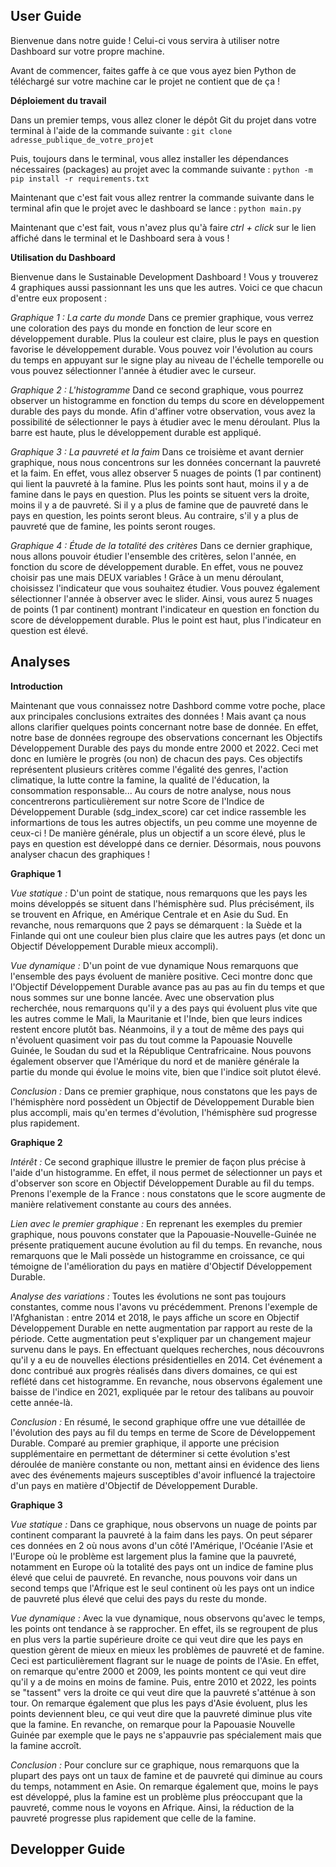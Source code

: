 ## User Guide

Bienvenue dans notre guide ! Celui-ci  vous servira à utiliser notre Dashboard sur votre propre machine.

Avant de commencer, faites gaffe à ce que vous ayez bien Python de téléchargé sur votre machine car le projet ne contient que de ça !

**Déploiement du travail**

Dans un premier temps, vous allez cloner le dépôt Git du projet dans votre terminal à l'aide de la commande suivante :
``git clone adresse_publique_de_votre_projet``

Puis, toujours dans le terminal, vous allez installer les dépendances nécessaires (packages) au projet avec la commande suivante :
``python -m pip install -r requirements.txt``

Maintenant que c'est fait vous allez rentrer la commande suivante dans le terminal afin que le projet avec le dashboard se lance :
``python main.py``

Maintenant que c'est fait, vous n'avez plus qu'à faire *ctrl + click* sur le lien affiché dans le terminal et le Dashboard sera à vous !

**Utilisation du Dashboard**

Bienvenue dans le Sustainable Development Dashboard !
Vous y trouverez 4 graphiques aussi passionnant les uns que les autres.
Voici ce que chacun d'entre eux proposent :

*Graphique 1 : La carte du monde*
Dans ce premier graphique, vous verrez une coloration des pays du monde en fonction de leur score en développement durable. Plus la couleur est claire, plus le pays en question favorise le développement durable. Vous pouvez voir l'évolution au cours du temps en appuyant sur le signe play au niveau de l'échelle temporelle ou vous pouvez sélectionner l'année à étudier avec le curseur.

*Graphique 2 : L'histogramme*
Dand ce second graphique, vous pourrez observer un histogramme en fonction du temps du score en développement durable des pays du monde. Afin d'affiner votre observation, vous avez la possibilité de sélectionner le pays à étudier avec le menu déroulant. Plus la barre est haute, plus le développement durable est appliqué.

*Graphique 3 : La pauvreté et la faim*
Dans ce troisième et avant dernier graphique, nous nous concentrons sur les données concernant la pauvreté et la faim. En effet, vous allez observer 5 nuages de points (1 par continent) qui lient la pauvreté à la famine. Plus les points sont haut, moins il y a de famine dans le pays en question. Plus les points se situent vers la droite, moins il y a de pauvreté. Si il y a plus de famine que de pauvreté dans le pays en question, les points seront bleus. Au contraire, s'il y a plus de pauvreté que de famine, les points seront rouges.

*Graphique 4 : Étude de la totalité des critères*
Dans ce dernier graphique, nous allons pouvoir étudier l'ensemble des critères, selon l'année, en fonction du score de développement durable. En effet, vous ne pouvez choisir pas une mais DEUX variables ! Grâce à un menu déroulant, choisissez l'indicateur que vous souhaitez étudier. Vous pouvez également sélectionner l'année à observer avec le slider. Ainsi, vous aurez 5 nuages de points (1 par continent) montrant l'indicateur en question en fonction du score de développement durable. Plus le point est haut, plus l'indicateur en question est élevé.

## Analyses

**Introduction**

Maintenant que vous connaissez notre Dashbord comme votre poche, place aux principales conclusions extraites des données !
Mais avant ça nous allons clarifier quelques points concernant notre base de donnée.
En effet, notre base de données regroupe des observations concernant les Objectifs Développement Durable des pays du monde entre 2000 et 2022. Ceci met donc en lumière le progrès (ou non) de chacun des pays. Ces objectifs représentent plusieurs critères comme l'égalité des genres, l'action climatique, la lutte contre la famine, la qualité de l'éducation, la consommation responsable... Au cours de notre analyse, nous nous concentrerons particulièrement sur notre Score de l'Indice de Développement Durable (sdg_index_score) car cet indice rassemble les informartions de tous les autres objectifs, un peu comme une moyenne de ceux-ci ! De manière générale, plus un objectif a un score élevé, plus le pays en question est développé dans ce dernier.
Désormais, nous pouvons analyser chacun des graphiques !

**Graphique 1**

*Vue statique :* D'un point de statique, nous remarquons que les pays les moins développés se situent dans l'hémisphère sud. Plus précisément, ils se trouvent en Afrique, en Amérique Centrale et en Asie du Sud. En revanche, nous remarquons que 2 pays se démarquent : la Suède et la Finlande qui ont une couleur bien plus claire que les autres pays (et donc un Objectif Développement Durable mieux accompli).

*Vue dynamique :* D'un point de vue dynamique Nous remarquons que l'ensemble des pays évoluent de manière positive. Ceci montre donc que l'Objectif Développement Durable avance pas au pas au fin du temps et que nous sommes sur une bonne lancée.
Avec une observation plus recherchée, nous remarquons qu'il y a des pays qui évoluent plus vite que les autres comme le Mali, la Mauritanie et l'Inde, bien que leurs indices restent encore plutôt bas.
Néanmoins, il y a tout de même des pays qui n'évoluent quasiment voir pas du tout comme la Papouasie Nouvelle Guinée, le Soudan du sud et la République Centrafricaine. Nous pouvons également observer que l'Amérique du nord et de manière générale la partie du monde qui évolue le moins vite, bien que l'indice soit plutot élevé.

*Conclusion :* Dans ce premier graphique, nous constatons que les pays de l'hémisphère nord possèdent un Objectif de Développement Durable bien plus accompli, mais qu'en termes d'évolution, l'hémisphère sud progresse plus rapidement.

**Graphique 2**

*Intérêt :* Ce second graphique illustre le premier de façon plus précise à l'aide d'un histogramme. En effet, il nous permet de sélectionner un pays et d'observer son score en Objectif Développement Durable au fil du temps. Prenons l'exemple de la France : nous constatons que le score augmente de manière relativement constante au cours des années.

*Lien avec le premier graphique :* En reprenant les exemples du premier graphique, nous pouvons constater que la Papouasie-Nouvelle-Guinée ne présente pratiquement aucune évolution au fil du temps. En revanche, nous remarquons que le Mali possède un histogramme en croissance, ce qui témoigne de l'amélioration du pays en matière d'Objectif Développement Durable.

*Analyse des variations :* Toutes les évolutions ne sont pas toujours constantes, comme nous l'avons vu précédemment. Prenons l'exemple de l'Afghanistan : entre 2014 et 2018, le pays affiche un score en Objectif Développement Durable en nette augmentation par rapport au reste de la période. Cette augmentation peut s'expliquer par un changement majeur survenu dans le pays. En effectuant quelques recherches, nous découvrons qu'il y a eu de nouvelles élections présidentielles en 2014. Cet événement a donc contribué aux progrès réalisés dans divers domaines, ce qui est reflété dans cet histogramme. En revanche, nous observons également une baisse de l'indice en 2021, expliquée par le retour des talibans au pouvoir cette année-là.

*Conclusion :* En résumé, le second graphique offre une vue détaillée de l'évolution des pays au fil du temps en terme de Score de Développement Durable. Comparé au premier graphique, il apporte une précision supplémentaire en permettant de déterminer si cette évolution s'est déroulée de manière constante ou non, mettant ainsi en évidence des liens avec des événements majeurs susceptibles d'avoir influencé la trajectoire d'un pays en matière d'Objectif de Développement Durable.

**Graphique 3**

*Vue statique :* Dans ce graphique, nous observons un nuage de points par continent comparant la pauvreté à la faim dans les pays. On peut séparer ces données en 2 où nous avons d'un côté l'Amérique, l'Océanie l'Asie et l'Europe où le problème est largement plus la famine que la pauvreté, notamment en Europe où la totalité des pays ont un indice de famine plus élevé que celui de pauvreté. En revanche, nous pouvons voir dans un second temps que l'Afrique est le seul continent où les pays ont un indice de pauvreté plus élevé que celui des pays du reste du monde.

*Vue dynamique :* Avec la vue dynamique, nous observons qu'avec le temps, les points ont tendance à se rapprocher. En effet, ils se regroupent de plus en plus vers la partie supérieure droite ce qui veut dire que les pays en question gèrent de mieux en mieux les problèmes de pauvreté et de famine. Ceci est particulièrement flagrant sur le nuage de points de l'Asie. En effet, on remarque qu'entre 2000 et 2009, les points montent ce qui veut dire qu'il y a de moins en moins de famine. Puis, entre 2010 et 2022, les points se "tassent" vers la droite ce qui veut dire que la pauvreté s'atténue à son tour. On remarque également que plus les pays d'Asie évoluent, plus les points deviennent bleu, ce qui veut dire que la pauvreté diminue plus vite que la famine. En revanche, on remarque pour la Papouasie Nouvelle Guinée par exemple que le pays ne s'appauvrie pas spécialement mais que la famine accroît.

*Conclusion :* Pour conclure sur ce graphique, nous remarquons que la plupart des pays ont un taux de famine et de pauvreté qui diminue au cours du temps, notamment en Asie. On remarque également que, moins le pays est développé, plus la famine est un problème plus préoccupant que la pauvreté, comme nous le voyons en Afrique. Ainsi, la réduction de la pauvreté progresse plus rapidement que celle de la famine.

## Developper Guide